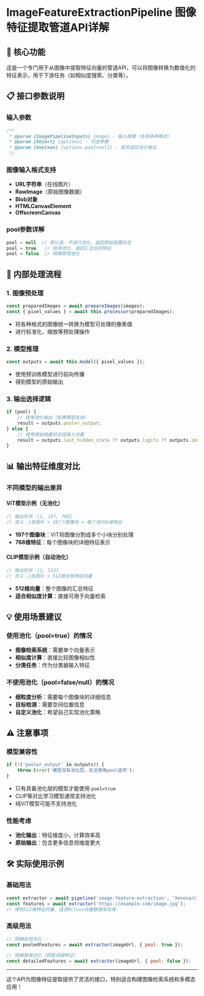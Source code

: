# ImageFeatureExtractionPipeline 图像特征提取管道API详解

## 🎯 核心功能

这是一个专门用于从图像中提取特征向量的管道API，可以将图像转换为数值化的特征表示，用于下游任务（如相似度搜索、分类等）。

## 📋 接口参数说明

### 输入参数

```javascript
/**
 * @param {ImagePipelineInputs} images - 输入图像（支持多种格式）
 * @param {Object} [options] - 可选参数
 * @param {boolean} [options.pool=null] - 是否返回池化输出
 */
```

### 图像输入格式支持

- **URL字符串**（在线图片）
- **RawImage**（原始图像数据）
- **Blob对象**
- **HTMLCanvasElement**
- **OffscreenCanvas**

### pool参数详解

```javascript
pool = null  // 默认值：不进行池化，返回原始隐藏状态
pool = true   // 启用池化，返回汇总后的特征
pool = false  // 明确禁用池化
```

## 🔧 内部处理流程

### 1. 图像预处理

```javascript
const preparedImages = await prepareImages(images);
const { pixel_values } = await this.processor(preparedImages);
```

- 将各种格式的图像统一转换为模型可处理的像素值
- 进行标准化、缩放等预处理操作

### 2. 模型推理

```javascript
const outputs = await this.model({ pixel_values });
```

- 使用预训练模型进行前向传播
- 得到模型的原始输出

### 3. 输出选择逻辑

```javascript
if (pool) {
    // 使用池化输出（如果模型支持）
    result = outputs.pooler_output;
} else {
    // 使用原始隐藏状态或嵌入向量
    result = outputs.last_hidden_state ?? outputs.logits ?? outputs.image_embeds;
}
```

## 📊 输出特征维度对比

### 不同模型的输出差异

#### ViT模型示例（无池化）

```javascript
// 输出形状：[1, 197, 768]
// 含义：1张图片 × 197个图像块 × 每个块768维特征
```

- **197个图像块**：ViT将图像分割成多个小块分别处理
- **768维特征**：每个图像块的详细特征表示

#### CLIP模型示例（自动池化）

```javascript
// 输出形状：[1, 512]
// 含义：1张图片 × 512维全局特征向量
```

- **512维向量**：整个图像的汇总特征
- **适合相似度计算**：直接可用于向量检索

## 💡 使用场景建议

### 使用池化（pool=true）的情况

- **图像检索系统**：需要单个向量表示
- **相似度计算**：直接比较图像相似性
- **分类任务**：作为分类器输入特征

### 不使用池化（pool=false/null）的情况

- **细粒度分析**：需要每个图像块的详细信息
- **目标检测**：需要空间位置信息
- **自定义池化**：希望自己实现池化策略

## ⚠️ 注意事项

### 模型兼容性

```javascript
if (!('pooler_output' in outputs)) {
    throw Error('模型没有池化层，无法使用pool选项');
}
```

- 只有具备池化层的模型才能使用 `pool=true`
- CLIP等对比学习模型通常支持池化
- 纯ViT模型可能不支持池化

### 性能考虑

- **池化输出**：特征维度小，计算效率高
- **原始输出**：包含更多信息但维度更大

## 🛠️ 实际使用示例

### 基础用法

```javascript
const extractor = await pipeline('image-feature-extraction', 'Xenova/clip-vit-base-patch32');
const features = await extractor('https://example.com/image.jpg');
// 得到512维特征向量，适合Milvus向量数据库存储
```

### 高级用法

```javascript
// 明确启用池化
const pooledFeatures = await extractor(imageUrl, { pool: true });

// 明确禁用池化（获取详细特征）
const detailedFeatures = await extractor(imageUrl, { pool: false });
```

---

这个API为图像特征提取提供了灵活的接口，特别适合构建图像检索系统和多模态应用！
